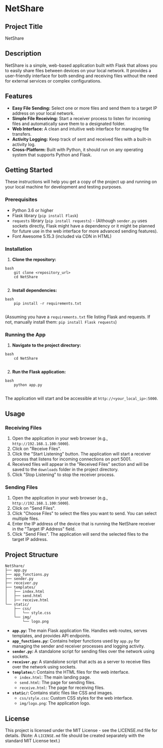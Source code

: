 # NetShare

## Project Title

NetShare

## Description

NetShare is a simple, web-based application built with Flask that allows you to easily share files between devices on your local network. It provides a user-friendly interface for both sending and receiving files without the need for external services or complex configurations.

## Features

*   **Easy File Sending:** Select one or more files and send them to a target IP address on your local network.
*   **Simple File Receiving:** Start a receiver process to listen for incoming files and automatically save them to a designated folder.
*   **Web Interface:** A clean and intuitive web interface for managing file transfers.
*   **Activity Logging:** Keep track of sent and received files with a built-in activity log.
*   **Cross-Platform:** Built with Python, it should run on any operating system that supports Python and Flask.

## Getting Started

These instructions will help you get a copy of the project up and running on your local machine for development and testing purposes.

### Prerequisites

*   Python 3.6 or higher
*   Flask library (`pip install Flask`)
*   `requests` library (`pip install requests`) - (Although `sender.py` uses sockets directly, Flask might have a dependency or it might be planned for future use in the web interface for more advanced sending features).
*   Font Awesome 5.15.3 (included via CDN in HTML)

### Installation

1.  **Clone the repository:**
```
bash
    git clone <repository_url>
    cd NetShare
    
```
2.  **Install dependencies:**
```
bash
    pip install -r requirements.txt
    
```
(Assuming you have a `requirements.txt` file listing Flask and requests. If not, manually install them: `pip install Flask requests`)

### Running the App

1.  **Navigate to the project directory:**
```
bash
    cd NetShare
    
```
2.  **Run the Flask application:**
```
bash
    python app.py
    
```
The application will start and be accessible at `http://<your_local_ip>:5000`.

## Usage

### Receiving Files

1.  Open the application in your web browser (e.g., `http://192.168.1.100:5000`).
2.  Click on "Receive Files".
3.  Click the "Start Listening" button. The application will start a receiver process that listens for incoming connections on port 5001.
4.  Received files will appear in the "Received Files" section and will be saved to the `downloads` folder in the project directory.
5.  Click "Stop Listening" to stop the receiver process.

### Sending Files

1.  Open the application in your web browser (e.g., `http://192.168.1.100:5000`).
2.  Click on "Send Files".
3.  Click "Choose Files" to select the files you want to send. You can select multiple files.
4.  Enter the IP address of the device that is running the NetShare receiver in the "Target IP Address" field.
5.  Click "Send Files". The application will send the selected files to the target IP address.

## Project Structure
```
NetShare/
├── app.py
├── app_functions.py
├── sender.py
├── receiver.py
├── templates/
│   ├── index.html
│   ├── send.html
│   ├── receive.html
└── static/
    ├── css/
    │   └── style.css
    └── img/
        └── logo.png
```
*   **`app.py`:** The main Flask application file. Handles web routes, serves templates, and provides API endpoints.
*   **`app_functions.py`:** Contains helper functions used by `app.py` for managing the sender and receiver processes and logging activity.
*   **`sender.py`:** A standalone script for sending files over the network using sockets.
*   **`receiver.py`:** A standalone script that acts as a server to receive files over the network using sockets.
*   **`templates/`:** Contains the HTML files for the web interface.
    *   `index.html`: The main landing page.
    *   `send.html`: The page for sending files.
    *   `receive.html`: The page for receiving files.
*   **`static/`:** Contains static files like CSS and images.
    *   `css/style.css`: Custom CSS styles for the web interface.
    *   `img/logo.png`: The application logo.

## License

This project is licensed under the MIT License - see the LICENSE.md file for details. (Note: A `LICENSE.md` file should be created separately with the standard MIT License text.)